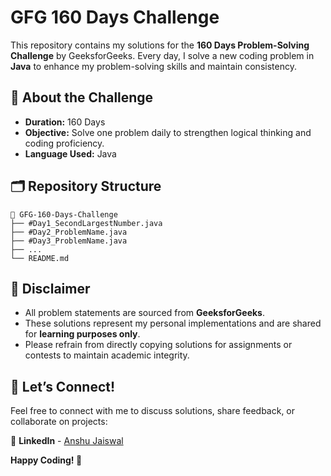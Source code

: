 # GFG 160 Days Challenge  

This repository contains my solutions for the **160 Days Problem-Solving Challenge** by GeeksforGeeks. Every day, I solve a new coding problem in **Java** to enhance my problem-solving skills and maintain consistency.  

## 🌟 About the Challenge  

- **Duration:** 160 Days  
- **Objective:** Solve one problem daily to strengthen logical thinking and coding proficiency.  
- **Language Used:** Java  

## 🗂 Repository Structure  

```
📂 GFG-160-Days-Challenge  
├── #Day1_SecondLargestNumber.java  
├── #Day2_ProblemName.java  
├── #Day3_ProblemName.java  
├── ...  
└── README.md  
```

## 📜 Disclaimer  

- All problem statements are sourced from **GeeksforGeeks**.  
- These solutions represent my personal implementations and are shared for **learning purposes only**.  
- Please refrain from directly copying solutions for assignments or contests to maintain academic integrity.  

## 🚀 Let’s Connect!  

Feel free to connect with me to discuss solutions, share feedback, or collaborate on projects:  

🔗 **LinkedIn** - [Anshu Jaiswal](https://www.linkedin.com/in/anshu-jaiswal-a76b192b7/)  

**Happy Coding! 🚀**

